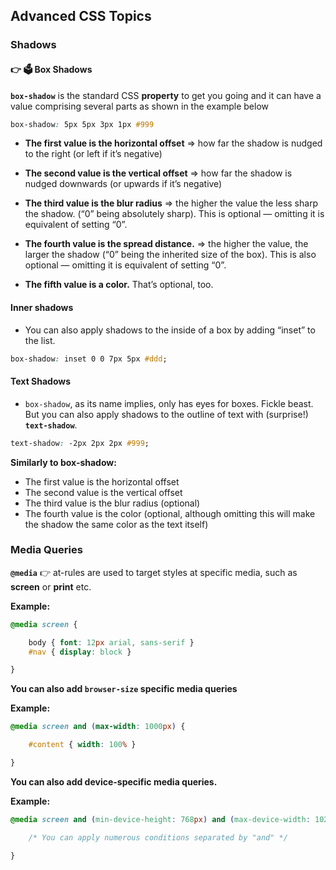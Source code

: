## **Advanced CSS Topics**  

### **Shadows** 

#### 👉 🗳️ **Box Shadows**

**`box-shadow`** is the standard CSS **property** to get you going and it can have a value comprising several parts as shown in the example below

```css
box-shadow: 5px 5px 3px 1px #999
``` 

- **The first value is the horizontal offset**
     => how far the shadow is nudged to the right (or left if it’s negative)

- **The second value is the vertical offset**
    =>  how far the shadow is nudged downwards (or upwards if it’s negative)

- **The third value is the blur radius**
    => the higher the value the less sharp the shadow. (“0” being absolutely sharp). This is optional — omitting it is equivalent of setting “0”.

- **The fourth value is the spread distance.** 
     => the higher the value, the larger the shadow (“0” being the inherited size of the box). This is also optional — omitting it is equivalent of setting “0”.

- **The fifth value is a color.** That’s optional, too.


####  **Inner shadows**

 - You can also apply shadows to the inside of a box by adding “inset” to the list.

 
 ```css
 box-shadow: inset 0 0 7px 5px #ddd;
 ```

#### **Text Shadows**

- `box-shadow`, as its name implies, only has eyes for boxes. Fickle beast. But you can also apply shadows to the outline of text with (surprise!) **`text-shadow`**.

 ```css
 text-shadow: -2px 2px 2px #999;
 ```

**Similarly to box-shadow:**

- The first value is the horizontal offset
- The second value is the vertical offset
- The third value is the blur radius (optional)
- The fourth value is the color (optional, although omitting this will make the shadow the same color as the text itself)
  
### **Media Queries**

**`@media`** 👉 at-rules are used to target styles at specific media, such as **screen** or **print**  etc.

**Example:**

```css
@media screen {

    body { font: 12px arial, sans-serif }
    #nav { display: block }

}

``` 


**You can also add `browser-size` specific media queries** 

**Example:**

```css
@media screen and (max-width: 1000px) {

    #content { width: 100% }

}
``` 

**You can also add device-specific media queries.** 

**Example:** 

```css
@media screen and (min-device-height: 768px) and (max-device-width: 1024px) {

    /* You can apply numerous conditions separated by "and" */

} 
```

